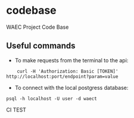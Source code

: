 # codebase

WAEC Project Code Base

## Useful commands

- To make requests from the terminal to the api:

```bashrc
    curl -H 'Authorization: Basic [TOKEN]' http://localhost:port/endpoint?param=value
```

- To connect with the local postgress database:

```bashrc
psql -h localhost -U user -d waect
```

CI TEST
